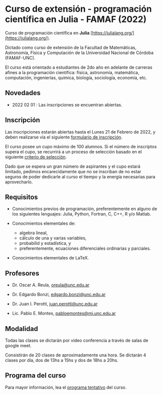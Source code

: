 # Curso de extensión - programación científica en Julia - FAMAF (2022)

Curso de programación científica en **Julia** [https://julialang.org/](https://julialang.org/). 

Dictado como curso de extensión de la Facultad de Matemáticas, Astronomía, Física y Computación de la Universidad Nacional de Córdoba (FAMAF-UNC).

El curso está orientado a estudiantes de 2do año en adelante de carreras afines a la programación científica: física, astronomía, matemática, computación, ingenierías, química, biología, sociología, economía, etc.

## Novedades

- 2022 02 01 : Las inscripciones se encuentran abiertas.

## Inscripción

Las inscripciones estarán abiertas hasta el Lunes 21 de Febrero de 2022, y deben realizarse via el siguiente [formulario de inscripción](https://docs.google.com/forms/d/1-hYOGc-jx0sibf9etlO81Mbv-KfsGqPw240R7wiBa-4/prefill).

El curso posee un cupo máximo de 100 alumnos. Si el número de inscriptos supera el cupo, se recurrirá a un proceso de selección basado en el siguiente [criterio de selección](https://docs.google.com/document/d/10OwpXtlybIlmYAKn5CIKOpll0pWEm1MmwwdrGSvHiSw/edit?usp=sharing).

Dado que se espera un gran número de aspirantes y el cupo estará limitado, pedimos encarecidamente que no se inscriban de no estar seguros de poder dedicarle al curso el tiempo y la energía necesarias para aprovecharlo.

## Requisitos

- Conocimientos previos de programación, preferentemente en alguno de los siguientes lenguajes: Julia, Python, Fortran, C, C++, R y/o Matlab.

- Conocimientos elementales de:
  - algebra lineal, 
  - cálculo de una y varias variables,
  - probabilid y estadística, y
  - preferentemente, ecuaciones diferenciales ordinarias y parciales.

- Conocimientos elementales de LaTeX.

## Profesores

- Dr. Oscar A. Reula, [oreula@unc.edu.ar](oreula@unc.edu.ar)

- Dr. Edgardo Bonzi, [edgardo.bonzi@unc.edu.ar](edgardo.bonzi@unc.edu.ar)

- Dr. Juan I. Perotti, [juan.perotti@unc.edu.ar](juan.perotti@unc.edu.ar)

- Lic. Pablo E. Montes, [pabloemontes@mi.unc.edu.ar](pabloemontes@mi.unc.edu.ar)

## Modalidad

Todas las clases se dictarán por video conferencia a través de salas de google meet.

Consistirán de 20 clases de aproximadamente una hora.
Se dictarán 4 clases por día, dos de 13hs a 15hs y dos de 18hs a 20hs.

## Programa del curso

Para mayor información, lea el [programa tentativo](https://drive.google.com/file/d/1bP7fOeJiQx999AnlGOw3oKL2CMiM7k0-/view?usp=sharing) del curso.
